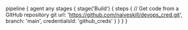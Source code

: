 pipeline {
    agent any
    stages {
        stage('Build') {
            steps {
                // Get code from a GitHub repository
                git url: 'https://github.com/naiveskill/devops_cred.git', branch: 'main',
                 credentialsId: 'github_creds'
            }
        }
    }
}
